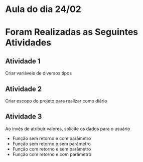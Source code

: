 # Aula do dia 24/02

# Foram Realizadas as Seguintes Atividades

## Atividade 1
Criar variáveis de diversos tipos

## Atividade 2
Criar escopo do projeto para realizar como diário

## Atividade 3
Ao invés de atribuir valores, solicite os dados para o usuário

- Função sem retorno e com parâmetro
- Função sem retorno e sem parâmetro
- Função com retorno e sem parâmetro
- Função com retorno e com parâmetro
